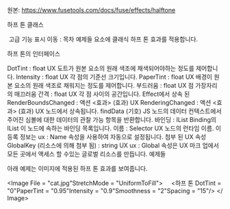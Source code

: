 원본: https://www.fusetools.com/docs/fuse/effects/halftone

하프 톤 클래스

 고급 기능 표시
이동 :
목차
예제들
요소에 클래식 하프 톤 효과를 적용합니다.

하프 톤의 인터페이스

DotTint : float UX
도트가 원본 요소의 원래 색조에 채색되어야하는 정도를 제어합니다.
Intensity : float UX
각 점의 기준선 크기입니다.
PaperTint : float UX
배경이 원본 요소의 원래 색조로 채워지는 정도를 제어합니다.
부드러움 : float UX
점 가장자리의 매끄러움
간격 : float UX
각 점 사이의 공간입니다.
Effect에서 상속 된
RenderBoundsChanged : 액션 <효과> (효과) UX
RenderingChanged : 액션 <효과> (효과) UX
노드에서 상속됩니다.
findData (기호) JS
노드의 데이터 컨텍스트에서 주어진 심볼에 대한 데이터의 관찰 가능 항목을 반환합니다.
바인딩 : IList Binding의 IList
이 노드에 속하는 바인딩 목록입니다.
이름 : Selector UX
노드의 런타임 이름. 이 등록 정보는 ux : Name 속성을 사용하여 자동으로 설정됩니다.
첨부 된 UX 속성
GlobalKey (리소스에 의해 첨부 됨) : string UX
ux : Global 속성은 UX 마크 업에서 모든 곳에서 액세스 할 수있는 글로벌 리소스를 만듭니다.
예제들

아래 예제는 이미지에 적용된 하프 톤 효과를 보여줍니다.

<Image File = "cat.jpg"StretchMode = "UniformToFill">
    <하프 톤 DotTint = "0"PaperTint = "0.95"Intensity = "0.9"Smoothness = "2"Spacing = "15"/>
</ Image>
